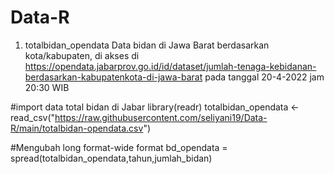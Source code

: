 # Data-R
1. totalbidan_opendata
Data bidan di Jawa Barat berdasarkan kota/kabupaten, di akses di https://opendata.jabarprov.go.id/id/dataset/jumlah-tenaga-kebidanan-berdasarkan-kabupatenkota-di-jawa-barat pada tanggal 20-4-2022 jam 20:30 WIB

#import data total bidan di Jabar
library(readr)
totalbidan_opendata <- read_csv("https://raw.githubusercontent.com/seliyani19/Data-R/main/totalbidan-opendata.csv")

#Mengubah long format-wide format
bd_opendata = spread(totalbidan_opendata,tahun,jumlah_bidan)
